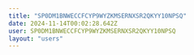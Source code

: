 ```yaml
---
title: "SP0DM1BNWECCFCYP9WYZKMSERNXSR2QKYY10NPSQ"
date: 2024-11-14T00:02:28.642Z
user: SP0DM1BNWECCFCYP9WYZKMSERNXSR2QKYY10NPSQ
layout: "users"
---
```

    